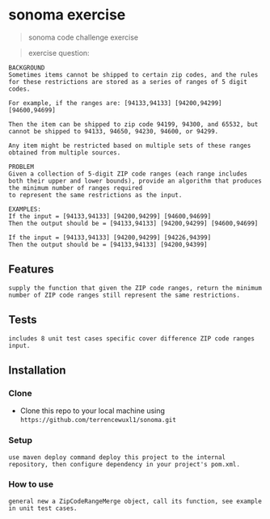# sonoma exercise

> sonoma code challenge exercise

> exercise question:

	BACKGROUND
	Sometimes items cannot be shipped to certain zip codes, and the rules for these restrictions are stored as a series of ranges of 5 digit codes. 
	
	For example, if the ranges are:	[94133,94133] [94200,94299] [94600,94699]

	Then the item can be shipped to zip code 94199, 94300, and 65532, but cannot be shipped to 94133, 94650, 94230, 94600, or 94299.

	Any item might be restricted based on multiple sets of these ranges obtained from multiple sources.

	PROBLEM
	Given a collection of 5-digit ZIP code ranges (each range includes both their upper and lower bounds), provide an algorithm that produces the minimum number of ranges required
	to represent the same restrictions as the input.
	
	EXAMPLES:
	If the input = [94133,94133] [94200,94299] [94600,94699]
	Then the output should be = [94133,94133] [94200,94299] [94600,94699]

	If the input = [94133,94133] [94200,94299] [94226,94399] 
	Then the output should be = [94133,94133] [94200,94399]

## Features

	supply the function that given the ZIP code ranges, return the minimum number of ZIP code ranges still represent the same restrictions.
	
## Tests

	includes 8 unit test cases specific cover difference ZIP code ranges input.
	
## Installation
	
### Clone

- Clone this repo to your local machine using `https://github.com/terrencewuxl1/sonoma.git`

### Setup

	use maven deploy command deploy this project to the internal repository, then configure dependency in your project's pom.xml.
	
### How to use

	general new a ZipCodeRangeMerge object, call its function, see example in unit test cases.
	
	




